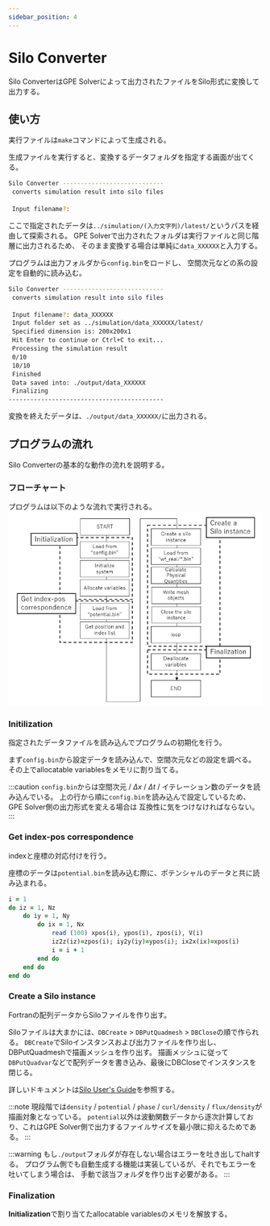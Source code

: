 ```yaml
---
sidebar_position: 4
---
```


# Silo Converter

Silo ConverterはGPE Solverによって出力されたファイルをSilo形式に変換して出力する。

## 使い方
実行ファイルは`make`コマンドによって生成される。

生成ファイルを実行すると、変換するデータフォルダを指定する画面が出てくる。
```bash
Silo Converter ----------------------------
 converts simulation result into silo files

 Input filename?: 
```
ここで指定されたデータは`../simulation/(入力文字列)/latest/`というパスを経由して探索される。
GPE Solverで出力されたフォルダは実行ファイルと同じ階層に出力されるため、
そのまま変換する場合は単純に`data_XXXXXX`と入力する。

プログラムは出力フォルダから`config.bin`をロードし、
空間次元などの系の設定を自動的に読み込む。
```bash
Silo Converter ----------------------------
 converts simulation result into silo files

 Input filename?: data_XXXXXX
 Input folder set as ../simulation/data_XXXXXX/latest/
 Specified dimension is: 200x200x1
 Hit Enter to continue or Ctrl+C to exit...
 Processing the simulation result
 0/10
 10/10
 Finished
 Data saved into: ./output/data_XXXXXX
 Finalizing
-------------------------------------------
```
変換を終えたデータは、`./output/data_XXXXXX/`に出力される。

## プログラムの流れ

Silo Converterの基本的な動作の流れを説明する。

### フローチャート
プログラムは以下のような流れで実行される。
![Flowchart](/img/SiloConverter/flowchart.png)

### Initilization
指定されたデータファイルを読み込んでプログラムの初期化を行う。

まず`config.bin`から設定データを読み込んで、空間次元などの設定を調べる。
その上でallocatable variablesをメモリに割り当てる。

:::caution
`config.bin`からは空間次元 / $\Delta x$ / $\Delta t$ / イテレーション数のデータを読み込んでいる。
上の行から順に`config.bin`を読み込んで設定しているため、GPE Solver側の出力形式を変える場合は
互換性に気をつけなければならない。
:::

### Get index-pos correspondence
indexと座標の対応付けを行う。

座標のデータは`potential.bin`を読み込む際に、ポテンシャルのデータと共に読み込まれる。
```fortran title="silo_converter.f90"
i = 1
do iz = 1, Nz
    do iy = 1, Ny
        do ix = 1, Nx
            read (100) xpos(i), ypos(i), zpos(i), V(i)
            iz2z(iz)=zpos(i); iy2y(iy)=ypos(i); ix2x(ix)=xpos(i)
            i = i + 1
        end do
    end do
end do
```

### Create a Silo instance
Fortranの配列データからSiloファイルを作り出す。

Siloファイルは大まかには、`DBCreate` > `DBPutQuadmesh` > `DBClose`の順で作られる。
`DBCreate`でSiloインスタンスおよび出力ファイルを作り出し、DBPutQuadmeshで描画メッシュを作り出す。
描画メッシュに従って`DBPutQuadvar`などで配列データを書き込み、最後にDBCloseでインスタンスを閉じる。

詳しいドキュメントは[Silo User's Guide](https://wci.llnl.gov/sites/wci/files/2020-08/LLNL-SM-654357.pdf)を参照する。

:::note
現段階では`density` / `potential` / `phase` / `curl/density` / `flux/density`が描画対象となっている。
`potential`以外は波動関数データから逐次計算しており、これはGPE Solver側で出力するファイルサイズを最小限に抑えるためである。
:::

:::warning
もし`./output`フォルダが存在しない場合はエラーを吐き出してhaltする。
プログラム側でも自動生成する機能は実装しているが、それでもエラーを吐いてしまう場合は、
手動で該当フォルダを作り出す必要がある。
:::

### Finalization
**Initialization**で割り当てたallocatable variablesのメモリを解放する。
